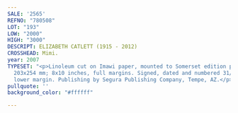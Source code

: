 ```yaml
---
SALE: '2565'
REFNO: "780508"
LOT: "193"
LOW: "2000"
HIGH: "3000"
DESCRIPT: ELIZABETH CATLETT (1915 - 2012)
CROSSHEAD: Mimi.
year: 2007
TYPESET: "<p>Linoleum cut on Imawi paper, mounted to Somerset edition paper, 2007.
  203x254 mm; 8x10 inches, full margins. Signed, dated and numbered 31/90 in pencil,
  lower margin. Publishing by Segura Publishing Company, Tempe, AZ.</p>"
pullquote: ''
background_color: "#ffffff"

---
```

